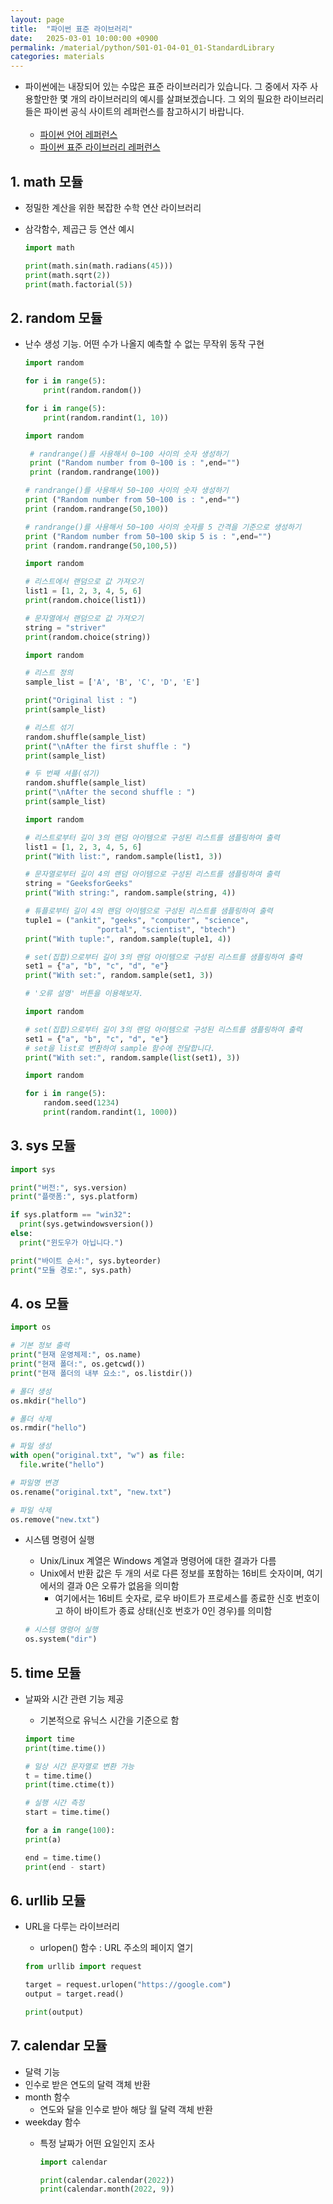 ```yaml
---
layout: page
title:  "파이썬 표준 라이브러리"
date:   2025-03-01 10:00:00 +0900
permalink: /material/python/S01-01-04-01_01-StandardLibrary
categories: materials
---
```


- 파이썬에는 내장되어 있는 수많은 표준 라이브러리가 있습니다. 그 중에서 자주 사용할만한 몇 개의 라이브러리의 예시를 살펴보겠습니다. 그 외의 필요한 라이브러리들은 파이썬 공식 사이트의 레퍼런스를 참고하시기 바랍니다.<br><br>
    - [파이썬 언어 레퍼런스](https://docs.python.org/3/reference/index.html)
    - [파이썬 표준 라이브러리 레퍼런스](https://docs.python.org/3/library/index.html)

## 1. math 모듈

- 정밀한 계산을 위한 복잡한 수학 연산 라이브러리
- 삼각함수, 제곱근 등 연산 예시

    ```python
    import math

    print(math.sin(math.radians(45)))
    print(math.sqrt(2))
    print(math.factorial(5))
    ```

## 2. random 모듈

- 난수 생성 기능. 어떤 수가 나올지 예측할 수 없는 무작위 동작 구현

    ```python
    import random

    for i in range(5):
        print(random.random())
    ```

    ```python
    for i in range(5):
        print(random.randint(1, 10))
   ```

   ```python
   import random

    # randrange()를 사용해서 0~100 사이의 숫자 생성하기
    print ("Random number from 0~100 is : ",end="")
    print (random.randrange(100))
    ```

    ```python
    # randrange()를 사용해서 50~100 사이의 숫자 생성하기
    print ("Random number from 50~100 is : ",end="")
    print (random.randrange(50,100))
    ```

    ```python
    # randrange()를 사용해서 50~100 사이의 숫자를 5 간격을 기준으로 생성하기
    print ("Random number from 50~100 skip 5 is : ",end="")
    print (random.randrange(50,100,5))
    ```

    ```python
    import random

    # 리스트에서 랜덤으로 값 가져오기
    list1 = [1, 2, 3, 4, 5, 6]
    print(random.choice(list1))
    ```

    ```python
    # 문자열에서 랜덤으로 값 가져오기
    string = "striver"
    print(random.choice(string))
    ```

    ```python
    import random

    # 리스트 정의
    sample_list = ['A', 'B', 'C', 'D', 'E']

    print("Original list : ")
    print(sample_list)
    ```

    ```python
    # 리스트 섞기
    random.shuffle(sample_list)
    print("\nAfter the first shuffle : ")
    print(sample_list)
    ```

    ```python
    # 두 번째 셔플(섞기)
    random.shuffle(sample_list)
    print("\nAfter the second shuffle : ")
    print(sample_list)
    ```

    ```python
    import random

    # 리스트로부터 길이 3의 랜덤 아이템으로 구성된 리스트를 샘플링하여 출력
    list1 = [1, 2, 3, 4, 5, 6]
    print("With list:", random.sample(list1, 3))
    ```

    ```python
    # 문자열로부터 길이 4의 랜덤 아이템으로 구성된 리스트를 샘플링하여 출력
    string = "GeeksforGeeks"
    print("With string:", random.sample(string, 4))
    ```

    ```python
    # 튜플로부터 길이 4의 랜덤 아이템으로 구성된 리스트를 샘플링하여 출력
    tuple1 = ("ankit", "geeks", "computer", "science",
                    "portal", "scientist", "btech")
    print("With tuple:", random.sample(tuple1, 4))
    ```

    ```python
    # set(집합)으로부터 길이 3의 랜덤 아이템으로 구성된 리스트를 샘플링하여 출력
    set1 = {"a", "b", "c", "d", "e"}
    print("With set:", random.sample(set1, 3))

    # '오류 설명' 버튼을 이용해보자.
    ```

    ```python
    import random

    # set(집합)으로부터 길이 3의 랜덤 아이템으로 구성된 리스트를 샘플링하여 출력
    set1 = {"a", "b", "c", "d", "e"}
    # set을 list로 변환하여 sample 함수에 전달합니다.
    print("With set:", random.sample(list(set1), 3))
    ```

    ```python
    import random

    for i in range(5):
        random.seed(1234)
        print(random.randint(1, 1000))
    ```

## 3. sys 모듈

```python
import sys

print("버전:", sys.version)
print("플랫폼:", sys.platform)
```

```python
if sys.platform == "win32":
  print(sys.getwindowsversion())
else:
  print("윈도우가 아닙니다.")
```

```python
print("바이트 순서:", sys.byteorder)
print("모듈 경로:", sys.path)
```

## 4. os 모듈

```python
import os

# 기본 정보 출력
print("현재 운영체제:", os.name)
print("현재 폴더:", os.getcwd())
print("현재 폴더의 내부 요소:", os.listdir())
```

```python
# 폴더 생성
os.mkdir("hello")
```

```python
# 폴더 삭제
os.rmdir("hello")
```

```python
# 파일 생성
with open("original.txt", "w") as file:
  file.write("hello")
```

```python
# 파일명 변경
os.rename("original.txt", "new.txt")
```

```python
# 파일 삭제
os.remove("new.txt")
```

- 시스템 명령어 실행
    - Unix/Linux 계열은 Windows 계열과 명령어에 대한 결과가 다름
    - Unix에서 반환 값은 두 개의 서로 다른 정보를 포함하는 16비트 숫자이며, 여기에서의 결과 0은 오류가 없음을 의미함
        - 여기에서는 16비트 숫자로, 로우 바이트가 프로세스를 종료한 신호 번호이고 하이 바이트가 종료 상태(신호 번호가 0인 경우)를 의미함

    ```python
    # 시스템 명령어 실행
    os.system("dir")
    ```

## 5. time 모듈

- 날짜와 시간 관련 기능 제공
    - 기본적으로 유닉스 시간을 기준으로 함

    ```python
    import time
    print(time.time())
    ```

    ```python
    # 일상 시간 문자열로 변환 가능
    t = time.time()
    print(time.ctime(t))
    ```

    ```python
    # 실행 시간 측정
    start = time.time()

    for a in range(100):
    print(a)

    end = time.time()
    print(end - start)
    ```

## 6. urllib 모듈

- URL을 다루는 라이브러리
    - urlopen() 함수 : URL 주소의 페이지 열기

    ```python
    from urllib import request

    target = request.urlopen("https://google.com")
    output = target.read()

    print(output)
    ```

## 7. calendar 모듈

- 달력 기능
- 인수로 받은 연도의 달력 객체 반환
- month 함수
  - 연도와 달을 인수로 받아 해당 월 달력 객체 반환
- weekday 함수
  - 특정 날짜가 어떤 요일인지 조사

    ```python
    import calendar

    print(calendar.calendar(2022))
    print(calendar.month(2022, 9))
    ```
